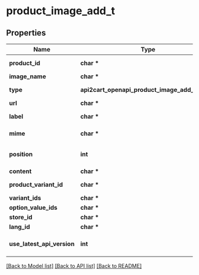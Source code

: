 # product_image_add_t

## Properties
Name | Type | Description | Notes
------------ | ------------- | ------------- | -------------
**product_id** | **char \*** | Defines product id where the image should be added | [optional] 
**image_name** | **char \*** | Defines image&#39;s name | 
**type** | **api2cart_openapi_product_image_add_TYPE_e** | Defines image&#39;s types that are specified by comma-separated list | 
**url** | **char \*** | Defines URL of the image that has to be added | [optional] 
**label** | **char \*** | Defines alternative text that has to be attached to the picture | [optional] 
**mime** | **char \*** | Mime type of image http://en.wikipedia.org/wiki/Internet_media_type. | [optional] 
**position** | **int** | Defines image’s position in the list | [optional] [default to 0]
**content** | **char \*** | Content(body) encoded in base64 of image file | [optional] 
**product_variant_id** | **char \*** | Defines product&#39;s variants specified by variant id | [optional] 
**variant_ids** | **char \*** | Defines product&#39;s variants ids | [optional] 
**option_value_ids** | **char \*** | Defines product&#39;s option values ids | [optional] 
**store_id** | **char \*** | Store Id | [optional] 
**lang_id** | **char \*** | Add product image on specified language id | [optional] 
**use_latest_api_version** | **int** | Use the latest platform API version | [optional] [default to false]

[[Back to Model list]](../README.md#documentation-for-models) [[Back to API list]](../README.md#documentation-for-api-endpoints) [[Back to README]](../README.md)


